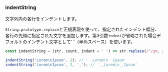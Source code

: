### indentString

文字列内の各行をインデントします。

`String.prototype.replace`と正規表現を使って、指定されたインデント幅分、各行の先頭に指定された文字を追加します。第3引数`indent`が省略された場合デフォルトのインデント文字として' '（半角スペース）を使います。

```js
const indentString = (str, count, indent = ' ') => str.replace(/^/gm, indent.repeat(count));
```

```js
indentString('Lorem\nIpsum', 2); // '  Lorem\n  Ipsum'
indentString('Lorem\nIpsum', 2, '_'); // '__Lorem\n__Ipsum'
```
